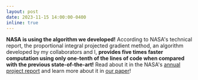 ```yaml
---
layout: post
date: 2023-11-15 14:00:00-0400
inline: true
---
```


**NASA is using the algorithm we developed!** According to NASA's technical report, the proportional integral projected gradient method, an algorithm developed by my collaborators and I, **provides five times faster computation using only one-tenth of the lines of code when compared with the previous state-of-the-art!** Read about it in the NASA's [annual project report](https://ntrs.nasa.gov/citations/20230011737) and learn more about it in [our paper](https://arc.aiaa.org/doi/abs/10.2514/6.2023-2003)! 
